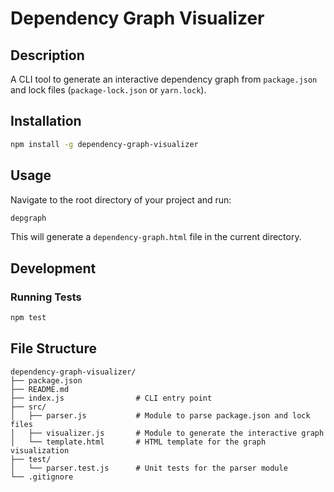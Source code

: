 # Dependency Graph Visualizer

## Description
A CLI tool to generate an interactive dependency graph from `package.json` and lock files (`package-lock.json` or `yarn.lock`).

## Installation
```bash
npm install -g dependency-graph-visualizer
```

## Usage
Navigate to the root directory of your project and run:
```bash
depgraph
```
This will generate a `dependency-graph.html` file in the current directory.

## Development
### Running Tests
```bash
npm test
```

## File Structure
```
dependency-graph-visualizer/
├── package.json
├── README.md
├── index.js                # CLI entry point
├── src/
│   ├── parser.js           # Module to parse package.json and lock files
│   ├── visualizer.js       # Module to generate the interactive graph
│   └── template.html       # HTML template for the graph visualization
├── test/
│   └── parser.test.js      # Unit tests for the parser module
└── .gitignore
```

